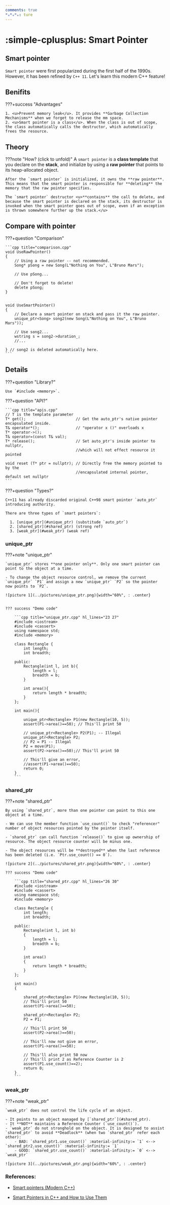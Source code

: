 ```yaml
---
comments: true
ᴴₒᴴₒᴴₒ: ture
---
```


# **:simple-cplusplus: Smart Pointer**

## **Smart pointer**

`Smart pointer` were first popularized during the first half of the 1990s. However, it has been refined by `C++ 11`. Let's learn this modern C++ feature!

## **Benifits**

???+success "Advantages"

    1. <u>Prevent memory leak</u>. It provides **Garbage Collection Mechanisms** when we forget to release the mm space.
    2. <u>Smart pointer is a class</u>. When the class is out of scope, the class automatically calls the destructor, which automatically frees the resource.

## **Theory**

???note "How? (click to unfold)"
    A `smart pointer` is a **class template** that you declare on the **stack**, and initialize by using a **raw pointer** that points to its heap-allocated object. 
    
    After the `smart pointer` is initialized, it owns the **raw pointer**. This means that the smart pointer is responsible for **deleting** the memory that the raw pointer specifies.

    The `smart pointer` destructor <u>**contains** the call to delete, and because the smart pointer is declared on the stack, its destructor is invoked when the smart pointer goes out of scope, even if an exception is thrown somewhere further up the stack.</u>


## **Compare with pointer**

???+question "Comparison"

    ```cpp title="comparison.cpp"
    void UseRawPointer()
    {
        // Using a raw pointer -- not recommended.
        Song* pSong = new Song(L"Nothing on You", L"Bruno Mars"); 

        // Use pSong...

        // Don't forget to delete!
        delete pSong;   
    }


    void UseSmartPointer()
    {
        // Declare a smart pointer on stack and pass it the raw pointer.
        unique_ptr<Song> song2(new Song(L"Nothing on You", L"Bruno Mars"));

        // Use song2...
        wstring s = song2->duration_;
        //...

    } // song2 is deleted automatically here.
    ```

## **Details**

???+question "Library?"

    Use `#include <memory>`.

???+question "API?"

    ```cpp title="apis.cpp"
    // T is the template parameter
    T* get();                      // Get the auto_ptr's native pointer encapsulated inside.
    T& operator*();                // "operator x ()" overloads x
    T* operator->();               
    T& operator=(const T& val);    
    T* release();                  // Set auto_ptr's inside pointer to nullptr,
                                   //which will not effect resource it pointed

    void reset (T* ptr = nullptr); // Directly free the memory pointed to by the 
                                   //encapsulated internal pointer, default set nullptr
    ```

???+question "Types?"

    C++11 has already discarded original C++98 smart pointer `auto_ptr` introducing authority.

    There are three types of `smart pointers`:

      1. [unique_ptr](#unique_ptr) (substitude `auto_ptr`)
      2. [shared_ptr](#shared_ptr) (strong ref)
      3. [weak_ptr](#weak_ptr) (weak ref)


### **unique_ptr**

???+note "unique_ptr"

    `unique_ptr` stores **one pointer only**. Only one smart pointer can point to the object at a time.
    
    - To change the object resource control, we remove the current `unique_ptr` `P1` and assign a new `unique_ptr` `P2` so the pointer now points to `P2`.

    ![picture 1](../pictures/unique_ptr.png){width="60%", : .center} 


    ??? success "Demo code"

        ```cpp title="unique_ptr.cpp" hl_lines="23 27"
        #include <iostream>
        #include <cassert>
        using namespace std;
        #include <memory>

        class Rectangle {
            int length;
            int breadth;

        public:
            Rectangle(int l, int b){
                length = l;
                breadth = b;
            }

            int area(){
                return length * breadth;
            }
        };

        int main(){
        
            unique_ptr<Rectangle> P1(new Rectangle(10, 5));
            assert(P1->area()==50); // This'll print 50

            // unique_ptr<Rectangle> P2(P1); -- Illegal
            unique_ptr<Rectangle> P2;
            // P2 = P1 -- Illegal
            P2 = move(P1);
            assert(P2->area()==50);// This'll print 50

            // This'll give an error,
            //assert(P1->area()==50);
            return 0;
        }
        ```

### **shared_ptr**
???+note "shared_ptr"

    By using `shared_ptr`, more than one pointer can point to this one object at a time. 
    
    - We can use the member function `use_count()` to check "referencer" number of object resources pointed by the pointer itself.

    - `shared_ptr` can call function `release()` to give up ownership of resource. The object resource counter will be minus one.

    - The object resources will be **destroyed** when the last reference has been deleted (i.e. `Ptr.use_count() == 0`).

    ![picture 2](../pictures/shared_ptr.png){width="60%", : .center} 

    ??? success "Demo code"

        ```cpp title="shared_ptr.cpp" hl_lines="26 30"
        #include <iostream>
        #include <cassert>
        using namespace std;
        #include <memory>

        class Rectangle {
            int length;
            int breadth;

        public:
            Rectangle(int l, int b)
            {
                length = l;
                breadth = b;
            }

            int area()
            {
                return length * breadth;
            }
        };

        int main()
        {
        
            shared_ptr<Rectangle> P1(new Rectangle(10, 5));
            // This'll print 50
            assert(P1->area()==50);

            shared_ptr<Rectangle> P2;
            P2 = P1;

            // This'll print 50
            assert(P2->area()==50);

            // This'll now not give an error,
            assert(P1->area()==50);

            // This'll also print 50 now
            // This'll print 2 as Reference Counter is 2
            assert(P1.use_count()==2);
            return 0;
        }
        ```

### **weak_ptr**
???+note "weak_ptr"

    `weak_ptr` does not control the life cycle of an object.
    
    - It points to an object managed by [`shared_ptr`](#shared_ptr).
    - It **NOT** maintains a Reference Counter (`use_count()`). 
    - `weak_ptr` do not stronghold on the object. It is designed to assist `shared_ptr` to avoid **Deadlock** (when two `shared_ptr` refer each other):
        - BAD: `shared_ptr1.use_count()` :material-infinity:= `1` <--> `shared_ptr2.use_count()` :material-infinity:= `1`
        - GOOD: `shared_ptr.use_count()` :material-infinity:= `0` <--> `weak_ptr`

    ![picture 3](../pictures/weak_ptr.png){width="60%", : .center} 


### **References:**

- [Smart pointers (Modern C++)](https://learn.microsoft.com/en-us/cpp/cpp/smart-pointers-modern-cpp?view=msvc-170)

- [Smart Pointers in C++ and How to Use Them](https://www.geeksforgeeks.org/smart-pointers-cpp/)